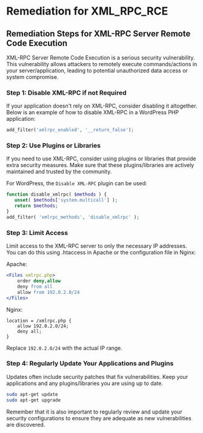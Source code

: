 # Remediation for XML_RPC_RCE

## Remediation Steps for XML-RPC Server Remote Code Execution
XML-RPC Server Remote Code Execution is a serious security vulnerability. This vulnerability allows attackers to remotely execute commands/actions in your server/application, leading to potential unauthorized data access or system compromise.

### Step 1: Disable XML-RPC if not Required
If your application doesn't rely on XML-RPC, consider disabling it altogether. Below is an example of how to disable XML-RPC in a WordPress PHP application:

```php
add_filter('xmlrpc_enabled', '__return_false');
```

### Step 2: Use Plugins or Libraries
If you need to use XML-RPC, consider using plugins or libraries that provide extra security measures. Make sure that these plugins/libraries are actively maintained and trusted by the community.

For WordPress, the `Disable XML-RPC` plugin can be used:

```php
function disable_xmlrpc( $methods ) {
   unset( $methods['system.multicall'] );
   return $methods;
}
add_filter( 'xmlrpc_methods', 'disable_xmlrpc' );
```

### Step 3: Limit Access
Limit access to the XML-RPC server to only the necessary IP addresses. You can do this using .htaccess in Apache or the configuration file in Nginx:

Apache:
```apache
<Files xmlrpc.php>
    order deny,allow
    deny from all
    allow from 192.0.2.0/24
</Files>
```
Nginx:
```nginx
location = /xmlrpc.php {
    allow 192.0.2.0/24;
    deny all;
}
```
Replace `192.0.2.0/24` with the actual IP range.

### Step 4: Regularly Update Your Applications and Plugins
Updates often include security patches that fix vulnerabilities. Keep your applications and any plugins/libraries you are using up to date.

```bash
sudo apt-get update
sudo apt-get upgrade
```

Remember that it is also important to regularly review and update your security configurations to ensure they are adequate as new vulnerabilities are discovered.